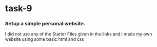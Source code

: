 # task-9 #
### Setup a simple personal website. ###
I did not use any of the Starter Files given in the links and i made my own website using some basic html and css
